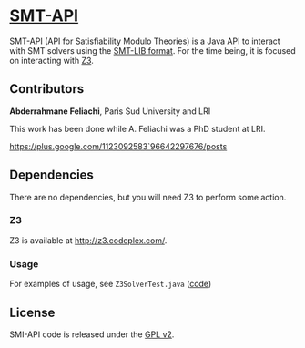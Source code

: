 # [SMT-API]()

SMT-API (API for Satisfiability Modulo Theories) is a Java API to interact with SMT solvers using the [SMT-LIB format](http://smt-lib.org/).
For the time being, it is focused on interacting with [Z3](http://z3.codeplex.com/).

## Contributors

**Abderrahmane Feliachi**, Paris Sud University and LRI

This work has been done while A. Feliachi was a PhD student at LRI.

<https://plus.google.com/1123092583`96642297676/posts>
<!-- 
- <http://twitter.com/huunghia>
- <http://github.com/nhnghia>
-->

## Dependencies

There are no dependencies, but you will need Z3 to perform some action.

### Z3

Z3 is available at http://z3.codeplex.com/.

### Usage

For examples of usage, see `Z3SolverTest.java` ([code](https://github.com/pascalpoizat/schora/blob/master/test/Z3SolverTest.java))

## License

SMI-API code is released under the [GPL v2](LICENSE).
